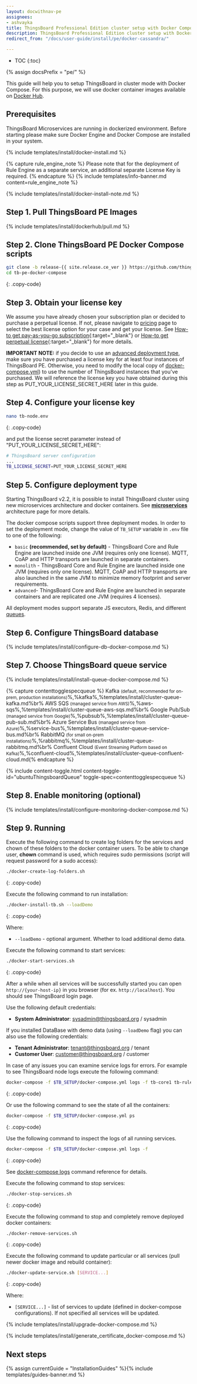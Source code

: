 ```yaml
---
layout: docwithnav-pe
assignees:
- ashvayka
title: ThingsBoard Professional Edition cluster setup with Docker Compose guide
description: ThingsBoard Professional Edition cluster setup with Docker Compose guide
redirect_from: "/docs/user-guide/install/pe/docker-cassandra/"  

---
```


* TOC
{:toc}

{% assign docsPrefix = "pe/" %}

This guide will help you to setup ThingsBoard in cluster mode with Docker Compose. 
For this purpose, we will use docker container images available on [Docker Hub](https://hub.docker.com/search?q=thingsboard&type=image&image_filter=store).  

## Prerequisites

ThingsBoard Microservices are running in dockerized environment.
Before starting please make sure Docker Engine and Docker Compose are installed in your system. 

{% include templates/install/docker-install.md %}

{% capture rule_engine_note %}
Please note that for the deployment of Rule Engine as a separate service, an additional separate License Key is required. 
{% endcapture %}
{% include templates/info-banner.md content=rule_engine_note %}

{% include templates/install/docker-install-note.md %}

## Step 1. Pull ThingsBoard PE Images

{% include templates/install/dockerhub/pull.md %}

## Step 2. Clone ThingsBoard PE Docker Compose scripts

```bash
git clone -b release-{{ site.release.ce_ver }} https://github.com/thingsboard/thingsboard-pe-docker-compose.git tb-pe-docker-compose
cd tb-pe-docker-compose
```
{: .copy-code}

## Step 3. Obtain your license key

We assume you have already chosen your subscription plan or decided to purchase a perpetual license. 
If not, please navigate to [pricing](/pricing/) page to select the best license option for your case and get your license. 
See [How-to get pay-as-you-go subscription](https://www.youtube.com/watch?v=dK-QDFGxWek){:target="_blank"} or [How-to get perpetual license](https://www.youtube.com/watch?v=GPe0lHolWek){:target="_blank"} for more details.

**IMPORTANT NOTE:** if you decide to use an [advanced deployment type](/docs/user-guide/install/pe/cluster/docker-compose-setup/#step-6-configure-deployment-type), make sure you have purchased a license key for at least four instances of ThingsBoard PE. 
Otherwise, you need to modify the local copy of [docker-compose.yml](https://github.com/thingsboard/thingsboard-pe-docker-compose/blob/master/advanced/docker-compose.yml)) 
to use the number of ThingsBoard instances that you've purchased.
We will reference the license key you have obtained during this step as PUT_YOUR_LICENSE_SECRET_HERE later in this guide.


## Step 4. Configure your license key

```bash
nano tb-node.env
```
{: .copy-code}

and put the license secret parameter instead of "PUT_YOUR_LICENSE_SECRET_HERE":

```bash
# ThingsBoard server configuration
...
TB_LICENSE_SECRET=PUT_YOUR_LICENSE_SECRET_HERE
```

## Step 5. Configure deployment type

Starting ThingsBoard v2.2, it is possible to install ThingsBoard cluster using new microservices architecture and docker containers. 
See [**microservices**](/docs/reference/msa/) architecture page for more details.

The docker compose scripts support three deployment modes. In order to set the deployment mode, change the value of `TB_SETUP` variable in `.env` file to one of the following:

- `basic` **(recommended, set by default)** - ThingsBoard Core and Rule Engine are launched inside one JVM (requires only one license).
  MQTT, CoAP and HTTP transports are launched in separate containers.
- `monolith` - ThingsBoard Core and Rule Engine are launched inside one JVM (requires only one license). 
  MQTT, CoAP and HTTP transports are also launched in the same JVM to minimize memory footprint and server requirements.
- `advanced`- ThingsBoard Core and Rule Engine are launched in separate containers and are replicated one JVM (requires 4 licenses).  
  
All deployment modes support separate JS executors, Redis, and different [queues](/docs/user-guide/install/pe/cluster/docker-compose-setup/#step-8-choose-thingsboard-queue-service).

## Step 6. Configure ThingsBoard database

{% include templates/install/configure-db-docker-compose.md %}

## Step 7. Choose ThingsBoard queue service 

{% include templates/install/install-queue-docker-compose.md %}

{% capture contenttogglespecqueue %}
Kafka <small>(default, recommended for on-prem, production installations)</small>%,%kafka%,%templates/install/cluster-queue-kafka.md%br%
AWS SQS <small>(managed service from AWS)</small>%,%aws-sqs%,%templates/install/cluster-queue-aws-sqs.md%br%
Google Pub/Sub <small>(managed service from Google)</small>%,%pubsub%,%templates/install/cluster-queue-pub-sub.md%br%
Azure Service Bus <small>(managed service from Azure)</small>%,%service-bus%,%templates/install/cluster-queue-service-bus.md%br%
RabbitMQ <small>(for small on-prem installations)</small>%,%rabbitmq%,%templates/install/cluster-queue-rabbitmq.md%br%
Confluent Cloud <small>(Event Streaming Platform based on Kafka)</small>%,%confluent-cloud%,%templates/install/cluster-queue-confluent-cloud.md{% endcapture %}

{% include content-toggle.html content-toggle-id="ubuntuThingsboardQueue" toggle-spec=contenttogglespecqueue %}

## Step 8. Enable monitoring (optional)

{% include templates/install/configure-monitoring-docker-compose.md %}

## Step 9. Running

Execute the following command to create log folders for the services and chown of these folders to the docker container users. 
To be able to change user, **chown** command is used, which requires sudo permissions (script will request password for a sudo access): 

```bash
./docker-create-log-folders.sh
```
{: .copy-code}

Execute the following command to run installation:

```bash
./docker-install-tb.sh --loadDemo
```
{: .copy-code}

Where:

- `--loadDemo` - optional argument. Whether to load additional demo data.

Execute the following command to start services:

```bash
./docker-start-services.sh
```
{: .copy-code}

After a while when all services will be successfully started you can open `http://{your-host-ip}` in you browser (for ex. `http://localhost`).
You should see ThingsBoard login page.

Use the following default credentials:

- **System Administrator**: sysadmin@thingsboard.org / sysadmin

If you installed DataBase with demo data (using `--loadDemo` flag) you can also use the following credentials:

- **Tenant Administrator**: tenant@thingsboard.org / tenant
- **Customer User**: customer@thingsboard.org / customer

In case of any issues you can examine service logs for errors.
For example to see ThingsBoard node logs execute the following command:

```bash
docker-compose -f $TB_SETUP/docker-compose.yml logs -f tb-core1 tb-rule-engine1
```
{: .copy-code}


Or use the following command to see the state of all the containers:

```bash
docker-compose -f $TB_SETUP/docker-compose.yml ps
```
{: .copy-code}

Use the following command to inspect the logs of all running services.

```bash
docker-compose -f $TB_SETUP/docker-compose.yml logs -f
```
{: .copy-code}

See [docker-compose logs](https://docs.docker.com/compose/reference/logs/) command reference for details.

Execute the following command to stop services:

```bash
./docker-stop-services.sh
```
{: .copy-code}

Execute the following command to stop and completely remove deployed docker containers:

```bash
./docker-remove-services.sh
```
{: .copy-code}

Execute the following command to update particular or all services (pull newer docker image and rebuild container):

```bash
./docker-update-service.sh [SERVICE...]
```
{: .copy-code}

Where:

- `[SERVICE...]` - list of services to update (defined in docker-compose configurations). If not specified all services will be updated.

{% include templates/install/upgrade-docker-compose.md %}

{% include templates/install/generate_certificate_docker-compose.md %}

## Next steps

{% assign currentGuide = "InstallationGuides" %}{% include templates/guides-banner.md %}

